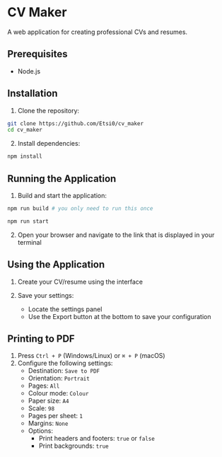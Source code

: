 # CV Maker

A web application for creating professional CVs and resumes.

## Prerequisites

- Node.js

## Installation

1. Clone the repository:

```bash
git clone https://github.com/Etsi0/cv_maker
cd cv_maker
```

2. Install dependencies:

```bash
npm install
```

## Running the Application

1. Build and start the application:

```bash
npm run build # you only need to run this once

npm run start
```

2. Open your browser and navigate to the link that is displayed in your terminal

## Using the Application

1. Create your CV/resume using the interface

2. Save your settings:

	- Locate the settings panel
	- Use the Export button at the bottom to save your configuration

## Printing to PDF

1. Press `Ctrl + P` (Windows/Linux) or `⌘ + P` (macOS)
2. Configure the following settings:
	- Destination: `Save to PDF`
	- Orientation: `Portrait`
	- Pages: `All`
	- Colour mode: `Colour`
	- Paper size: `A4`
	- Scale: `98`
	- Pages per sheet: `1`
	- Margins: `None`
	- Options:
		- Print headers and footers: `true` or `false`
		- Print backgrounds: `true`